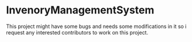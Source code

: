 # InvenoryManagementSystem
This project might have some bugs and needs some modifications in it so i request any interested contributors to work on this project.

